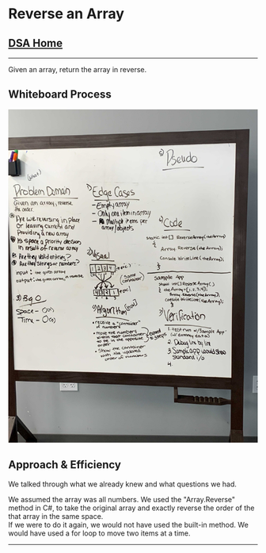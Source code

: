 # Reverse an Array

## [DSA Home](https://mistidinzy.github.io/data-structures-and-algorithms/)

---

Given an array, return the array in reverse.

## Whiteboard Process

![Image of Whiteboard Workflow](arrayreverse.jpg)

## Approach & Efficiency
<!-- What approach did you take? Discuss Why. What is the Big O space/time for this approach? -->

We talked through what we already knew and what questions we had.

We assumed the array was all numbers.
We used the "Array.Reverse" method in C#, to take the original array and exactly reverse the order of the that array in the same space.  
If we were to do it again, we would not have used the built-in method. We would have used a for loop to move two items at a time.

---
